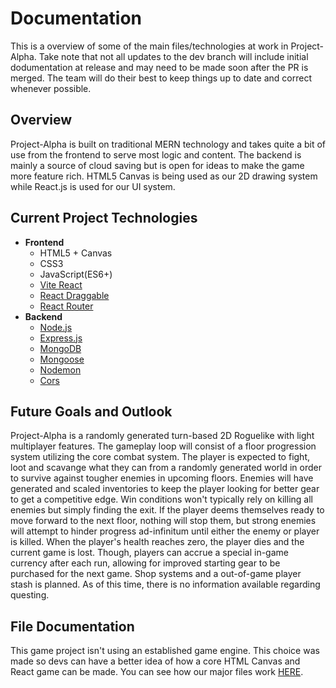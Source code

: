 <h1>Documentation</h1>
<p>
  This is a overview of some of the main files/technologies at work in
  Project-Alpha. Take note that not all updates to the dev branch will include
  initial dodumentation at release and may need to be made soon after the PR is
  merged. The team will do their best to keep things up to date and correct
  whenever possible.
</p>

<h2>Overview</h2>
<p>
  Project-Alpha is built on traditional MERN technology and takes quite a bit of
  use from the frontend to serve most logic and content. The backend is mainly a
  source of cloud saving but is open for ideas to make the game more feature
  rich. HTML5 Canvas is being used as our 2D drawing system while React.js is
  used for our UI system.
</p>

<h2>Current Project Technologies</h2>
<ul>
  <li>
    <b>Frontend</b>
    <ul>
      <li>HTML5 + Canvas</li>
      <li>CSS3</li>
      <li>JavaScript(ES6+)</li>
      <li>
        <a href="https://vitejs.dev/">Vite React</a>
      </li>
      <li>
        <a href="https://www.npmjs.com/package/react-draggable"
          >React Draggable</a
        >
      </li>
      <li><a href="https://reactrouter.com/en/main">React Router</a></li>
    </ul>
  </li>
  <li>
    <b>Backend</b>
    <ul>
      <li><a href="https://nodejs.org/en">Node.js</a></li>
      <li><a href="https://expressjs.com/">Express.js</a></li>
      <li><a href="https://www.mongodb.com/">MongoDB</a></li>
      <li><a href="https://mongoosejs.com/">Mongoose</a></li>
      <li><a href="https://www.npmjs.com/package/nodemon">Nodemon</a></li>
      <li><a href="https://www.npmjs.com/package/cors">Cors</a></li>
    </ul>
  </li>
</ul>

<h2>Future Goals and Outlook</h2>
<p>
  Project-Alpha is a randomly generated turn-based 2D Roguelike with light
  multiplayer features. The gameplay loop will consist of a floor progression
  system utilizing the core combat system. The player is expected to fight, loot
  and scavange what they can from a randomly generated world in order to survive
  against tougher enemies in upcoming floors. Enemies will have generated and
  scaled inventories to keep the player looking for better gear to get a
  competitive edge. Win conditions won't typically rely on killing all enemies
  but simply finding the exit. If the player deems themselves ready to move
  forward to the next floor, nothing will stop them, but strong enemies will
  attempt to hinder progress ad-infinitum until either the enemy or player is
  killed. When the player's health reaches zero, the player dies and the current
  game is lost. Though, players can accrue a special in-game currency after each
  run, allowing for improved starting gear to be purchased for the next game.
  Shop systems and a out-of-game player stash is planned. As of this time, there
  is no information available regarding questing.
</p>

<h2>File Documentation</h2>
<p>
  This game project isn't using an established game engine. This choice was made
  so devs can have a better idea of how a core HTML Canvas and React game can be
  made. You can see how our major files work
  <a href="./table-of-contents/table-of-contents.md">HERE</a>.
</p>
